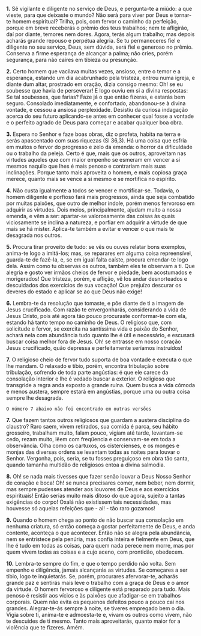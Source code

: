 **1.** Sê vigilante e diligente no serviço de Deus, e pergunta-te a miúdo: a que vieste, para que deixaste o mundo? Não será para viver por Deus e tornar-te homem espiritual? Trilha, pois, com fervor o caminho da perfeição, porque em breve receberás o prêmio dos teus trabalhos; nem te afligirão, daí por diante, temores nem dores. Agora, terás algum trabalho; mas depois acharás grande repouso e perpétua alegria. Se tu permaneceres fiel e diligente no seu serviço, Deus, sem dúvida, será fiel e generoso no prêmio. Conserva a firme esperança de alcançar a palma; não cries, porém segurança, para não caíres em tibieza ou presunção. 

**2.** Certo homem que vacilava muitas vezes, ansioso, entre o temor e a esperança, estando um dia acabrunhado pela tristeza, entrou numa igreja, e diante dum altar, prostrado em oração, dizia consigo mesmo: Oh! se eu soubesse que havia de perseverar! E logo ouviu em si a divina respostas: Se tal soubesses, que farias? Faze já o que então fizeras, e estarás bem seguro. Consolado imediatamente, e confortado, abandonou-se à divina vontade, e cessou a ansiosa perplexidade. Desistiu da curiosa indagação acerca do seu futuro aplicando-se antes em conhecer qual fosse a vontade e o perfeito agrado de Deus para começar e acabar qualquer boa obra.

**3.** Espera no Senhor e faze boas obras, diz o profeta, habita na terra e serás apascentado com suas riquezas (Sl 36,3). Há uma coisa que esfria em muitos o fervor do progresso e zelo da emenda: o horror da dificuldade ou o trabalho da peleja. Certo é que, mais que os outros, aproveitam nas virtudes aqueles que com maior empenho se esmeram em vencer a si mesmos naquilo que lhes é mais penoso e contrariam mais suas inclinações. Porque tanto mais aproveita o homem, e mais copiosa graça merece, quanto mais se vence a si mesmo e se mortifica no espírito.

**4.** Não custa igualmente a todos se vencer e mortificar-se. Todavia, o homem diligente e porfioso fará mais progressos, ainda que seja combatido por muitas paixões, que outro de melhor índole, porém menos fervoroso em adquirir as virtudes. Dois meios, principalmente, ajudam muito a nossa emenda, e vêm a ser: apartar-se valorosamente das coisas às quais viciosamente se inclina a natureza, e porfiar em adquirir a virtude de que mais se há mister. Aplica-te também a evitar e vencer o que mais te desagrada nos outros.

**5.** Procura tirar proveito de tudo: se vês ou ouves relatar bons exemplos, anima-te logo a imitá-los; mas, se reparares em alguma coisa repreensível, guarda-te de fazê-la, e, se em igual falta caíste, procura emendar-te logo dela. Assim como tu observas os outros, também eles te observam a ti. Que alegria e gosto ver irmãos cheios de fervor e piedade, bem acostumados e morigerados! Que tristeza, porém, e aflição, vê los andar desnorteados e descuidados dos exercícios de sua vocação! Que prejuízo descurar os deveres do estado e aplicar se ao que Deus não exige!

**6.** Lembra-te da resolução que tomaste, e põe diante de ti a imagem de Jesus crucificado. Com razão te envergonharás, considerando a vida de Jesus Cristo, pois até agora tão pouco procuraste conformar-te com ela, estando há tanto tempo no caminho de Deus. O religioso que, com solicitude e fervor, se exercita na santíssima vida e paixão do Senhor, achará nela com abundância tudo quanto lhe é útil e necessário, e escusará buscar coisa melhor fora de Jesus. Oh! se entrasse em nosso coração Jesus crucificado, quão depressa e perfeitamente seríamos instruídos!

**7.** O religioso cheio de fervor tudo suporta de boa vontade e executa o que lhe mandam. O relaxado e tíbio, porém, encontra tribulação sobre tribulação, sofrendo de toda parte angústias: é que ele carece da consolação interior e lhe é vedado buscar a exterior. O religioso que transgride a regra anda exposto a grande ruína. Quem busca a vida cômoda e menos austera, sempre estará em angústias, porque uma ou outra coisa sempre lhe desagrada.

```
O número 7 abaixo não foi encontrado em outras versões
```
**7.** Que fazem tantos outros religiosos que guardam a austera disciplina do claustro? Raro saem, vivem retirados, sua comida é parca, seu hábito grosseiro, trabalham muito, falam pouco, vigiam até tarde, levantam-se cedo, rezam muito, lêem com freqüencia e conservam-se em toda a observância. Olha como os cartuxos, os cistercienses, e os monges e monjas das diversas ordens se levantam todas as noites para louvar o Senhor. Vergonha, pois, seria, se tu fosses preguiçoso em obra tão santa, quando tamanha multidão de religiosos entoa a divina salmodia.

**8.** Oh! se nada mais tivesses que fazer senão louvar a Deus Nosso Senhor de coração e boca! Oh! se nunca precisares comer, nem beber, nem dormir, mas sempre pudesses atender aos louvores de Deus e aos exercícios espirituais! Então serias muito mais ditoso do que agora, sujeito a tantas exigências do corpo! Oxalá não existissem tais necessidades, mas houvesse só aquelas refeições que - ai! - tão raro gozamos!

**9.** Quando o homem chega ao ponto de não buscar sua consolação em nenhuma criatura, só então começa a gostar perfeitamente de Deus, e anda contente, aconteça o que acontecer. Então não se alegra pela abundância, nem se entristece pela penúria, mas confia inteira e fielmente em Deus, que lhe é tudo em todas as coisas, para quem nada perece nem morre, mas por quem vivem todas as coisas e a cujo aceno, com prontidão, obedecem.

**10.** Lembra-te sempre do fim, e que o tempo perdido não volta. Sem empenho e diligência, jamais alcançarás as virtudes. Se começares a ser tíbio, logo te inquietarás. Se, porém, procurares afervorar-te, acharás grande paz e sentirás mais leve o trabalho com a graça de Deus e o amor da virtude. O homem fervoroso e diligente está preparado para tudo. Mais penoso é resistir aos vícios e às paixões que afadigar-se em trabalhos corporais. Quem não evita os pequenos defeitos pouco a pouco cai nos grandes. Alegrar-te-ás sempre à noite, se tiveres empregado bem o dia. Vigia sobre ti, anima-te e admoesta-te e, vivam os outros como vivem, não te descuides de ti mesmo. Tanto mais aproveitarás, quanto maior for a violência que te fizeres. Amém.


